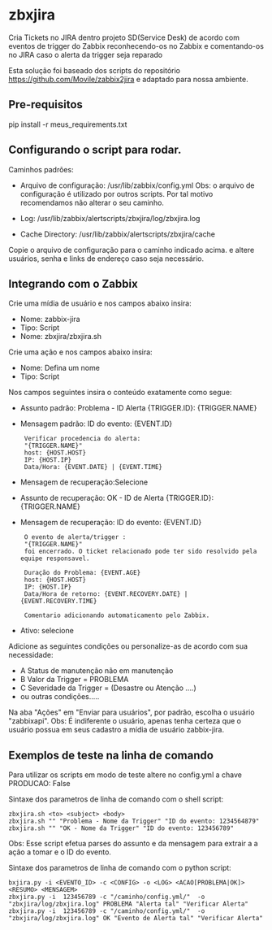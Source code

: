 # zbxjira

Cria Tickets no JIRA dentro projeto SD(Service Desk) de acordo com eventos de trigger do Zabbix
reconhecendo-os no Zabbix e comentando-os no JIRA caso o alerta da trigger seja reparado  

Esta solução foi baseado dos scripts do repositório https://github.com/Movile/zabbix2jira
e adaptado para nossa ambiente.

## Pre-requisitos

pip install -r meus_requirements.txt

## Configurando o script para rodar.

Caminhos padrões:

- Arquivo de configuração: /usr/lib/zabbix/config.yml
  Obs: o arquivo de configuração é utilizado por outros
  scripts. Por tal motivo recomendamos não alterar o seu caminho.
    
- Log: /usr/lib/zabbix/alertscripts/zbxjira/log/zbxjira.log
- Cache Directory: /usr/lib/zabbix/alertscripts/zbxjira/cache
  

Copie o arquivo de configuração para o caminho indicado acima.
e altere usuários, senha e links de endereço caso seja necessário.

## Integrando com o Zabbix 

Crie uma mídia de usuário e nos campos abaixo insira:
*  Nome: zabbix-jira
*  Tipo: Script
*  Nome: zbxjira/zbxjira.sh

Crie uma ação e nos campos abaixo insira:
*  Nome: Defina um nome
*  Tipo: Script

Nos campos seguintes insira o conteúdo exatamente como segue:
*  Assunto padrão: 
		Problema - ID Alerta {TRIGGER.ID}: {TRIGGER.NAME}
*  Mensagem padrão: 
		ID do evento: {EVENT.ID}

		Verificar procedencia do alerta:
		"{TRIGGER.NAME}"
		host: {HOST.HOST}
		IP: {HOST.IP}
		Data/Hora: {EVENT.DATE} | {EVENT.TIME}

*  Mensagem de recuperação:Selecione
*  Assunto de recuperação: 
		OK - ID de Alerta {TRIGGER.ID}: {TRIGGER.NAME}
*  Mensagem de recuperação:
		ID do evento: {EVENT.ID}

		O evento de alerta/trigger :
		"{TRIGGER.NAME}"
		foi encerrado. O ticket relacionado pode ter sido resolvido pela equipe responsavel. 

		Duração do Problema: {EVENT.AGE}
		host: {HOST.HOST}
		IP: {HOST.IP}
		Data/Hora de retorno: {EVENT.RECOVERY.DATE} | {EVENT.RECOVERY.TIME}

		Comentario adicionando automaticamento pelo Zabbix.

*  Ativo: selecione

Adicione as seguintes condições ou personalize-as de acordo com 
sua necessidade:

* A Status de manutenção não em manutenção
* B Valor da Trigger = PROBLEMA
* C Severidade da Trigger = (Desastre ou Atenção ....)
* ou outras condições.....

Na aba "Ações" em "Enviar para usuários", por padrão, escolha o usuário "zabbixapi".
Obs: É indiferente o usuário, apenas tenha certeza que o usuário possua em seus cadastro 
a mídia de usuário zabbix-jira.

Exemplos de teste na linha de comando
------------------------------------
Para utilizar os scripts em modo de teste altere no config.yml
a chave PRODUCAO: False


Sintaxe dos parametros de linha de comando
com o shell script:

	zbxjira.sh <to> <subject> <body> 
	zbxjira.sh "" "Problema - Nome da Trigger" "ID do evento: 1234564879"
	zbxjira.sh "" "OK - Nome da Trigger" "ID do evento: 123456789" 
 
 Obs: Esse script efetua  parses do assunto e da mensagem para extrair a
 a ação a tomar e o ID do evento.
 

Sintaxe dos parametros de linha de comando
com o python script:

	bxjira.py -i <EVENTO_ID> -c <CONFIG> -o <LOG> <ACAO[PROBLEMA|OK]> <RESUMO> <MENSAGEM> 
	zbxjira.py -i  123456789 -c "/caminho/config.yml/"  -o "zbxjira/log/zbxjira.log" PROBLEMA "Alerta tal" "Verificar Alerta" 
	zbxjira.py -i  123456789 -c "/caminho/config.yml/"  -o "zbxjira/log/zbxjira.log" OK "Evento de Alerta tal" "Verificar Alerta" 





